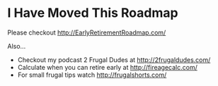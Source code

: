 # I Have Moved This Roadmap

Please checkout http://EarlyRetirementRoadmap.com/

Also...
- Checkout my podcast 2 Frugal Dudes at http://2frugaldudes.com/
- Calculate when you can retire early at http://fireagecalc.com/
- For small frugal tips watch http://frugalshorts.com/
